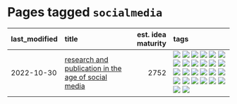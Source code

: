 # Pages tagged `socialmedia`

|last_modified|title|est. idea maturity|tags
|:---|:---|---:|:---|
|2022-10-30|[research and publication in the age of social media](../research-and-social.md)|2752|[![](https://img.shields.io/badge/tag-arxiv-95c41e)](../tags/arxiv.md) [![](https://img.shields.io/badge/tag-citation-6a13a1)](../tags/citation.md) [![](https://img.shields.io/badge/tag-corrections-7fafe1)](../tags/corrections.md) [![](https://img.shields.io/badge/tag-credit-7385b0)](../tags/credit.md) [![](https://img.shields.io/badge/tag-curation-539c8)](../tags/curation.md) [![](https://img.shields.io/badge/tag-discoverability-b61d4d)](../tags/discoverability.md) [![](https://img.shields.io/badge/tag-discussion-4ed36d)](../tags/discussion.md) [![](https://img.shields.io/badge/tag-feed-b4bfb)](../tags/feed.md) [![](https://img.shields.io/badge/tag-git-3f3dc3)](../tags/git.md) [![](https://img.shields.io/badge/tag-git-3f3dc3)](../tags/git.md) [![](https://img.shields.io/badge/tag-historyofscience-1fc7b)](../tags/historyofscience.md) [![](https://img.shields.io/badge/tag-mastodon-17673)](../tags/mastodon.md) [![](https://img.shields.io/badge/tag-openreview-a7221f)](../tags/openreview.md) [![](https://img.shields.io/badge/tag-paperswithcode-b0d845)](../tags/paperswithcode.md) [![](https://img.shields.io/badge/tag-platform-6ee5de)](../tags/platform.md) [![](https://img.shields.io/badge/tag-publication-22d494)](../tags/publication.md) [![](https://img.shields.io/badge/tag-reproducibility-48b79f)](../tags/reproducibility.md) [![](https://img.shields.io/badge/tag-research-5aa8d1)](../tags/research.md) [![](https://img.shields.io/badge/tag-retractions-c34d1)](../tags/retractions.md) [![](https://img.shields.io/badge/tag-search-87ec15)](../tags/search.md) [![](https://img.shields.io/badge/tag-socialmedia-3ed1c7)](../tags/socialmedia.md) [![](https://img.shields.io/badge/tag-stackoverflow-57146)](../tags/stackoverflow.md) [![](https://img.shields.io/badge/tag-subscription-4b28a8)](../tags/subscription.md) [![](https://img.shields.io/badge/tag-transparency-7ffa70)](../tags/transparency.md) [![](https://img.shields.io/badge/tag-twitter-795a7e)](../tags/twitter.md) [![](https://img.shields.io/badge/tag-validation-b5656)](../tags/validation.md)|